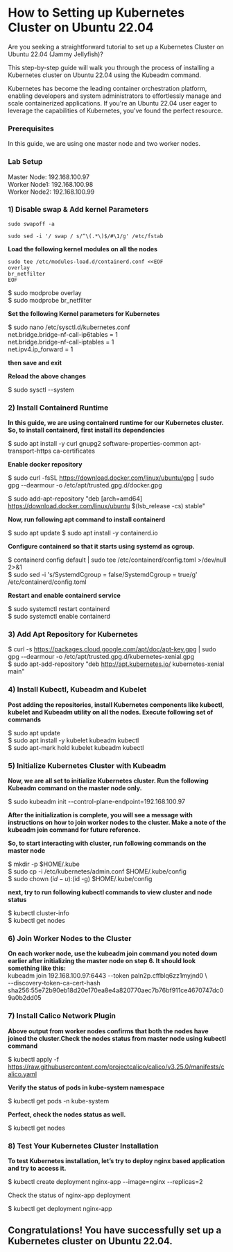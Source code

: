 # How to Setting up Kubernetes Cluster on Ubuntu 22.04

Are you seeking a straightforward tutorial to set up a Kubernetes Cluster on Ubuntu 22.04 (Jammy Jellyfish)?

This step-by-step guide will walk you through the process of installing a Kubernetes cluster on Ubuntu 22.04 using the Kubeadm command.

Kubernetes has become the leading container orchestration platform, enabling developers and system administrators to effortlessly manage and scale containerized applications. If you're an Ubuntu 22.04 user eager to leverage the capabilities of Kubernetes, you've found the perfect resource.

### Prerequisites
In this guide, we are using one master node and two worker nodes.  

### Lab Setup  
Master Node:  192.168.100.97  
Worker Node1:  192.168.100.98  
Worker Node2:  192.168.100.99  

### 1) Disable swap & Add kernel Parameters  

```
sudo swapoff -a
```  
```
sudo sed -i '/ swap / s/^\(.*\)$/#\1/g' /etc/fstab
```  

**Load the following kernel modules on all the nodes**  
```
sudo tee /etc/modules-load.d/containerd.conf <<EOF  
overlay  
br_netfilter  
EOF
```  
$ sudo modprobe overlay  
$ sudo modprobe br_netfilter  

**Set the following Kernel parameters for Kubernetes**   

$ sudo nano /etc/sysctl.d/kubernetes.conf  
net.bridge.bridge-nf-call-ip6tables = 1  
net.bridge.bridge-nf-call-iptables = 1  
net.ipv4.ip_forward = 1  

**then save and exit**  

**Reload the above changes**  

$ sudo sysctl --system  

### 2) Install Containerd Runtime  

**In this guide, we are using containerd runtime for our Kubernetes cluster. So, to install containerd, first install its dependencies**  

$ sudo apt install -y curl gnupg2 software-properties-common apt-transport-https ca-certificates  

**Enable docker repository**  

$ sudo curl -fsSL https://download.docker.com/linux/ubuntu/gpg | sudo gpg --dearmour -o /etc/apt/trusted.gpg.d/docker.gpg  

$ sudo add-apt-repository "deb [arch=amd64] https://download.docker.com/linux/ubuntu $(lsb_release -cs) stable"  

**Now, run following apt command to install containerd**  

$ sudo apt update
$ sudo apt install -y containerd.io  

**Configure containerd so that it starts using systemd as cgroup.**  

$ containerd config default | sudo tee /etc/containerd/config.toml >/dev/null 2>&1  
$ sudo sed -i 's/SystemdCgroup \= false/SystemdCgroup \= true/g' /etc/containerd/config.toml  

**Restart and enable containerd service**  

$ sudo systemctl restart containerd  
$ sudo systemctl enable containerd  

### 3) Add Apt Repository for Kubernetes  

$ curl -s https://packages.cloud.google.com/apt/doc/apt-key.gpg | sudo gpg --dearmour -o /etc/apt/trusted.gpg.d/kubernetes-xenial.gpg  
$ sudo apt-add-repository "deb http://apt.kubernetes.io/ kubernetes-xenial main"  

### 4) Install Kubectl, Kubeadm and Kubelet  
**Post adding the repositories, install Kubernetes components like kubectl, kubelet and Kubeadm utility on all the nodes. Execute following set of commands**  

$ sudo apt update  
$ sudo apt install -y kubelet kubeadm kubectl  
$ sudo apt-mark hold kubelet kubeadm kubectl  

### 5) Initialize Kubernetes Cluster with Kubeadm  
**Now, we are all set to initialize Kubernetes cluster. Run the following Kubeadm command on the master node only.**  

$ sudo kubeadm init --control-plane-endpoint=192.168.100.97  

**After the initialization is complete, you will see a message with instructions on how to join worker nodes to the cluster. Make a note of the kubeadm join command for future reference.**  

**So, to start interacting with cluster, run following commands on the master node**  

$ mkdir -p $HOME/.kube  
$ sudo cp -i /etc/kubernetes/admin.conf $HOME/.kube/config  
$ sudo chown $(id -u):$(id -g) $HOME/.kube/config  

**next, try to run following kubectl commands to view cluster and node status** 

$ kubectl cluster-info  
$ kubectl get nodes  

### 6) Join Worker Nodes to the Cluster  
**On each worker node, use the kubeadm join command you noted down earlier after initializing the master node on step 6. It should look something like this:**  
kubeadm join 192.168.100.97:6443 --token paln2p.cffblq6zz1myjnd0 \  
--discovery-token-ca-cert-hash sha256:55e72b90eb18d20e170ea8e4a820770aec7b76bf911ce4670747dc09a0b2dd05  

### 7) Install Calico Network Plugin
**Above output from worker nodes confirms that both the nodes have joined the cluster.Check the nodes status from master node using kubectl command**  

$ kubectl apply -f https://raw.githubusercontent.com/projectcalico/calico/v3.25.0/manifests/calico.yaml  

**Verify the status of pods in kube-system namespace**  

$ kubectl get pods -n kube-system  

**Perfect, check the nodes status as well.**

$ kubectl get nodes  


### 8) Test Your Kubernetes Cluster Installation  
**To test Kubernetes installation, let’s try to deploy nginx based application and try to access it.**  

$ kubectl create deployment nginx-app --image=nginx --replicas=2  

Check the status of nginx-app deployment  

$ kubectl get deployment nginx-app  


## Congratulations! You have successfully set up a Kubernetes cluster on Ubuntu 22.04.










